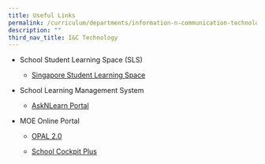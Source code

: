 ```yaml
---
title: Useful Links
permalink: /curriculum/departments/information-n-communication-technology/useful-links/
description: ""
third_nav_title: I&C Technology
---
```




<ul>
<li>
<div>
<p>School Student Learning Space (SLS)</p>
<ul>
<li>
<p><a href="https://learning.moe.edu.sg/" target="_blank" rel="noopener">Singapore Student Learning Space</a></p>
</li>
</ul>
</div>
</li>
<li>
<p>School Learning Management System</p>
<ul>
<li>
<p><a href="http://lms.asknlearn.com/" target="_blank" rel="noopener">AskNLearn Portal</a></p>
</li>
</ul>
</li>
<li>
<p>MOE Online Portal</p>
<ul>
<li>
<p><a href="https://www.opal2.moe.edu.sg/app/learner" target="_blank" rel="noopener">OPAL 2.0</a></p>
</li>
<li>
<p><a href="https://schoolcockpit.moe.gov%2Csg/" target="_blank" rel="noopener">School Cockpit Plus</a></p>
</li>
</ul>
</li>
</ul>